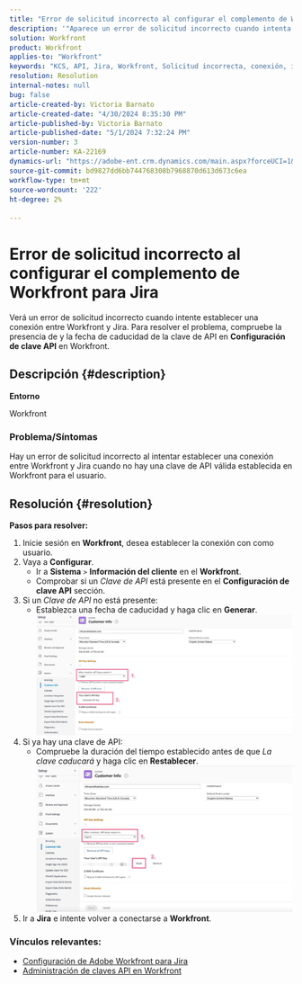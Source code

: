 ```yaml
---
title: "Error de solicitud incorrecto al configurar el complemento de Workfront para Jira"
description: '"Aparece un error de solicitud incorrecto cuando intenta establecer una conexión entre Workfront y Jira".'
solution: Workfront
product: Workfront
applies-to: "Workfront"
keywords: "KCS, API, Jira, Workfront, Solicitud incorrecta, conexión, inicio de sesión"
resolution: Resolution
internal-notes: null
bug: false
article-created-by: Victoria Barnato
article-created-date: "4/30/2024 8:35:30 PM"
article-published-by: Victoria Barnato
article-published-date: "5/1/2024 7:32:24 PM"
version-number: 3
article-number: KA-22169
dynamics-url: "https://adobe-ent.crm.dynamics.com/main.aspx?forceUCI=1&pagetype=entityrecord&etn=knowledgearticle&id=8ae34b2d-3107-ef11-9f8a-6045bd0a08d9"
source-git-commit: bd9827dd6bb744768308b7968870d613d673c6ea
workflow-type: tm+mt
source-wordcount: '222'
ht-degree: 2%

---
```


# Error de solicitud incorrecto al configurar el complemento de Workfront para Jira


Verá un error de solicitud incorrecto cuando intente establecer una conexión entre Workfront y Jira. Para resolver el problema, compruebe la presencia de y la fecha de caducidad de la clave de API en <b>Configuración de clave API</b> en Workfront.

## Descripción {#description}


<b>Entorno</b>

Workfront

### <b>Problema/Síntomas</b>

Hay un error de solicitud incorrecto al intentar establecer una conexión entre Workfront y Jira cuando no hay una clave de API válida establecida en Workfront para el usuario.


## Resolución {#resolution}

<b>Pasos para resolver:</b>
1. Inicie sesión en <b>Workfront</b>, desea establecer la conexión con como usuario.
2. Vaya a <b>Configurar</b>.
   - Ir a <b>Sistema</b> `>`  <b>Información del cliente</b> en el <b>Workfront</b>.
   - Comprobar si un *Clave de API* está presente en el <b>Configuración de clave API</b> sección.
3. Si un *Clave de API* no está presente:
   - Establezca una fecha de caducidad y haga clic en <b>Generar</b>.![](assets/8674b399-6903-ee11-8f6e-6045bd006c82.png)
4. Si ya hay una clave de API:
   - Compruebe la duración del tiempo establecido antes de que *La clave caducará* y haga clic en <b>Restablecer</b>.![](assets/85b20db8-6903-ee11-8f6e-6045bd006c82.png)
5. Ir a <b>Jira</b> e intente volver a conectarse a <b>Workfront</b>.




### <b>Vínculos relevantes:</b>

- [Configuración de Adobe Workfront para Jira](https://experienceleague.adobe.com/docs/workfront/using/adobe-workfront-integrations/workfront-for-jira/configure-workfront-for-jira.html?lang=en)
- [Administración de claves API en Workfront](https://experienceleague.adobe.com/docs/workfront/using/administration-and-setup/manage-wf/security/manage-api-keys.html?lang=en)

